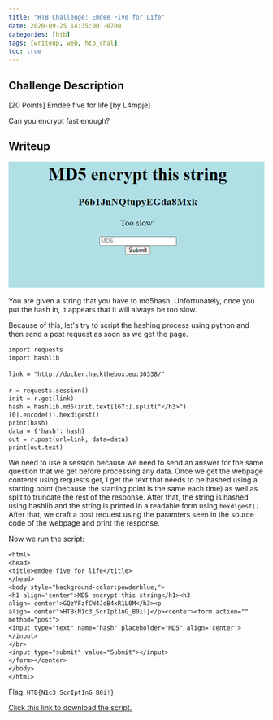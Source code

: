 ```yaml
---
title: "HTB Challenge: Emdee Five for Life"
date: 2020-09-25 14:35:00 -0700
categories: [htb]
tags: [writeup, web, htb_chal]
toc: true
---
```


## Challenge Description

[20 Points] Emdee five for life [by L4mpje]

Can you encrypt fast enough?

## Writeup

![login](/assets/htb-emm-dee-5/site.png)

You are given a string that you have to md5hash. Unfortunately, once you put the hash in, it appears that it will always be too slow.

Because of this, let's try to script the hashing process using python and then send a post request as soon as we get the page.

```
import requests
import hashlib

link = "http://docker.hackthebox.eu:30338/"

r = requests.session()
init = r.get(link)
hash = hashlib.md5(init.text[167:].split("</h3>")[0].encode()).hexdigest()
print(hash)
data = {'hash': hash}
out = r.post(url=link, data=data)
print(out.text)
```

We need to use a session because we need to send an answer for the same question that we get before processing any data. Once we get the webpage contents using requests.get, I get the text that needs to be hashed using a starting point (because the starting point is the same each time) as well as split to truncate the rest of the response. After that, the string is hashed using hashlib and the string is printed in a readable form using ``hexdigest()``. After that, we craft a post request using the paramters seen in the source code of the webpage and print the response.

Now we run the script:

```
<html>
<head>
<title>emdee five for life</title>
</head>
<body style="background-color:powderblue;">
<h1 align='center'>MD5 encrypt this string</h1><h3 align='center'>GQzYFzfCW4JoB4xR1L0M</h3><p align='center'>HTB{N1c3_ScrIpt1nG_B0i!}</p><center><form action="" method="post">
<input type="text" name="hash" placeholder="MD5" align='center'></input>
</br>
<input type="submit" value="Submit"></input>
</form></center>
</body>
</html>
```

Flag: ``HTB{N1c3_ScrIpt1nG_B0i!}``

<a id="raw-url" href="/assets/htb-emm-dee-5/sol.py">Click this link to download the script.</a>






